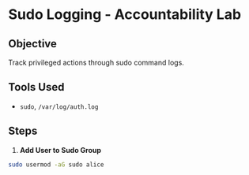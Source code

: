 # Sudo Logging - Accountability Lab

## Objective
Track privileged actions through sudo command logs.

## Tools Used
- `sudo`, `/var/log/auth.log`

## Steps

1. **Add User to Sudo Group**
```bash
sudo usermod -aG sudo alice
